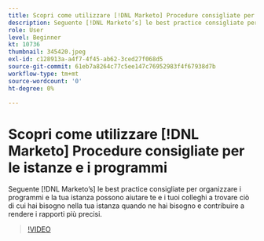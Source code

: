 ```yaml
---
title: Scopri come utilizzare [!DNL Marketo] Procedure consigliate per le istanze e i programmi
description: Seguente [!DNL Marketo’s] le best practice consigliate per organizzare i programmi e la tua istanza possono aiutare te e i tuoi colleghi a trovare ciò di cui hai bisogno nella tua istanza quando ne hai bisogno e contribuire a rendere i rapporti più precisi.
role: User
level: Beginner
kt: 10736
thumbnail: 345420.jpeg
exl-id: c128913a-a4f7-4f45-ab62-3ced27f068d5
source-git-commit: 61eb7a8264c77c5ee147c76952983f4f67938d7b
workflow-type: tm+mt
source-wordcount: '0'
ht-degree: 0%

---
```


# Scopri come utilizzare [!DNL Marketo] Procedure consigliate per le istanze e i programmi

Seguente [!DNL Marketo’s] le best practice consigliate per organizzare i programmi e la tua istanza possono aiutare te e i tuoi colleghi a trovare ciò di cui hai bisogno nella tua istanza quando ne hai bisogno e contribuire a rendere i rapporti più precisi.

>[!VIDEO](https://video.tv.adobe.com/v/345420/?quality=12&learn=on)
